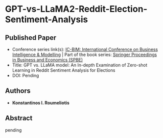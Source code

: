 # GPT-vs-LLaMA2-Reddit-Election-Sentiment-Analysis

## Published Paper
* Conference series link(s): [IC-BIM: International Conference on Business Intelligence & Modelling](https://link.springer.com/conference/icbim) | Part of the book series: [Springer Proceedings in Business and Economics (SPBE)](https://www.springer.com/series/11960)
* Title: GPT vs. LLaMA model: An In-depth Examination of Zero-shot Learning in Reddit Sentiment Analysis for Elections
* DOI: Pending

## Authors
* **Konstantinos I. Roumeliotis**

## Abstract
pending

